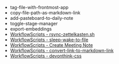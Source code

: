 * tag-file-with-frontmost-app
* copy-file-path-as-markdown-link
* add-pasteboard-to-daily-note
* toggle-stage-manager
* export-embeddings
* [WorkflowScripts - rsync-zettelkasten.sh](../../Zettelkasten/WorkflowScripts%20-%20rsync-zettelkasten.sh.md)
* [WorkflowScripts - sleep-wake-to-file](WorkflowScripts%20-%20sleep-wake-to-file.md)
* [WorkflowScripts - Create Meeting Note](WorkflowScripts%20-%20Create%20Meeting%20Note.md)
* [WorkflowScripts - convert-link-to-markdown-link](WorkflowScripts%20-%20convert-link-to-markdown-link.md)
* [WorkflowScripts - devonthink-css](WorkflowScripts%20-%20devonthink-css.md)
